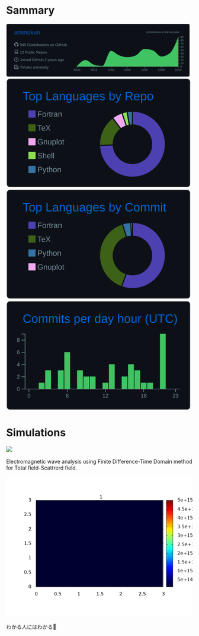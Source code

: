# Sammary


![](https://github.com/ammokun/profile_card/blob/master/profile-summary-card-output/github_dark/0-profile-details.svg)![](https://github.com/ammokun/profile_card/blob/master/profile-summary-card-output/github_dark/1-repos-per-language.svg)
![](https://github.com/ammokun/profile_card/blob/master/profile-summary-card-output/github_dark/2-most-commit-language.svg)
![](https://github.com/ammokun/profile_card/blob/master/profile-summary-card-output/github_dark/4-productive-time.svg)

# Simulations

![](https://github.com/ammokun/scatter_fdtd/blob/master/animation.gif)

Electromagnetic wave analysis using Finite Difference-Time Domain method for Total field-Scattrerd field.

![](https://github.com/ammokun/ammokun/blob/54756fec11f376cc49f12da7ac9d387a13b24690/animation_ne.gif)

わかる人にはわかる🤫

